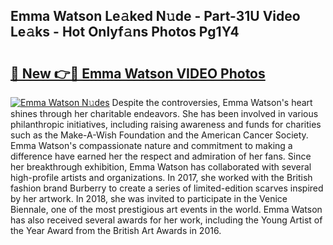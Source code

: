 ## Emma Watson Le𝚊ked N𝚞de - Part-31U Video Le𝚊ks - Hot Onlyf𝚊ns Photos Pg1Y4

# <h2><a href="http://ab3607.deff.icu/?id=Emma+Watson">🔗 New 👉🔴 Emma Watson VIDEO Photos</a></h2>

[![Emma Watson N𝚞des](https://i.imgur.com/rIISA9y.gif)](http://ab3607.deff.icu/?id=Emma+Watson)
Despite the controversies, Emma Watson's heart shines through her charitable endeavors. She has been involved in various philanthropic initiatives, including raising awareness and funds for charities such as the Make-A-Wish Foundation and the American Cancer Society. Emma Watson's compassionate nature and commitment to making a difference have earned her the respect and admiration of her fans. Since her breakthrough exhibition, Emma Watson has collaborated with several high-profile artists and organizations. In 2017, she worked with the British fashion brand Burberry to create a series of limited-edition scarves inspired by her artwork. In 2018, she was invited to participate in the Venice Biennale, one of the most prestigious art events in the world. Emma Watson has also received several awards for her work, including the Young Artist of the Year Award from the British Art Awards in 2016.
